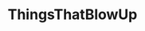 ---
title: ThingsThatBlowUp
crosslinks:
- livven
- DestroyedTanks
- gifs
- Borderlands2
- CatastrophicFailure
---